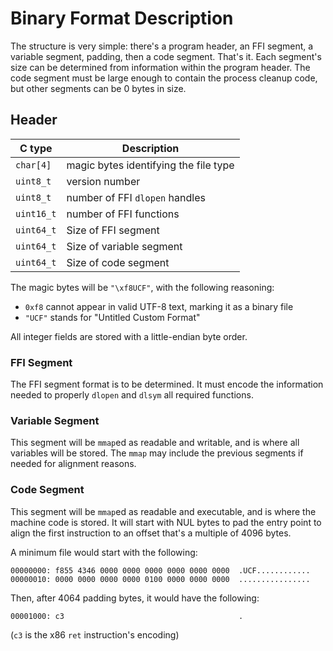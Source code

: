 <!--
SPDX-FileCopyrightText: 2025 Eli Array Minkoff

SPDX-License-Identifier: 0BSD
-->

# Binary Format Description

The structure is very simple: there's a program header, an FFI segment, a variable segment, padding, then a code segment. That's it. Each segment's size can be determined from information within the program header. The code segment must be large enough to contain the process cleanup code, but other segments can be 0 bytes in size.

## Header

| C type     | Description                           |
|------------|---------------------------------------|
| `char[4]`  | magic bytes identifying the file type |
| `uint8_t`  | version number                        |
| `uint8_t`  | number of FFI `dlopen` handles        |
| `uint16_t` | number of FFI functions               |
| `uint64_t` | Size of FFI segment                   |
| `uint64_t` | Size of variable segment              |
| `uint64_t` | Size of code segment                  |

The magic bytes will be `"\xf8UCF"`, with the following reasoning:
* `0xf8` cannot appear in valid UTF-8 text, marking it as a binary file
* `"UCF"` stands for "Untitled Custom Format"

All integer fields are stored with a little-endian byte order.

### FFI Segment

The FFI segment format is to be determined. It must encode the information needed to properly `dlopen` and `dlsym` all required functions.

### Variable Segment

This segment will be `mmap`ed as readable and writable, and is where all variables will be stored. The `mmap` may include the previous segments if needed for alignment reasons.

### Code Segment

This segment will be `mmap`ed as readable and executable, and is where the machine code is stored. It will start with NUL bytes to pad the entry point to align the first instruction to an offset that's a multiple of 4096 bytes.

A minimum file would start with the following:

```xxd
00000000: f855 4346 0000 0000 0000 0000 0000 0000  .UCF............
00000010: 0000 0000 0000 0000 0100 0000 0000 0000  ................
```

Then, after 4064 padding bytes, it would have the following:
```xxd
00001000: c3                                       .
```

(`c3` is the x86 `ret` instruction's encoding)
